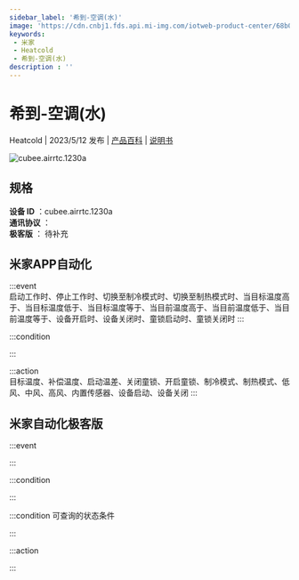 ```yaml
---
sidebar_label: '希到-空调(水)'
image: 'https://cdn.cnbj1.fds.api.mi-img.com/iotweb-product-center/68b08d7639fd05dad617b396a6602ba8_1669692544147.png?GalaxyAccessKeyId=AKVGLQWBOVIRQ3XLEW&Expires=9223372036854775807&Signature=mLqZuRYglPr4BpQjSHR/d0RgztE='
keywords: 
 - 米家
 - Heatcold
 - 希到-空调(水)
description : ''
---
```

# 希到-空调(水)

Heatcold | 2023/5/12 发布 | [产品百科](https://home.mi.com/webapp/content/baike/product/index.html?model=cubee.airrtc.1230a/) | [说明书](https://home.mi.com/views/introduction.html?model=cubee.airrtc.1230a&region=cn)

![cubee.airrtc.1230a](https://cdn.cnbj1.fds.api.mi-img.com/iotweb-product-center/68b08d7639fd05dad617b396a6602ba8_1669692544147.png?GalaxyAccessKeyId=AKVGLQWBOVIRQ3XLEW&Expires=9223372036854775807&Signature=mLqZuRYglPr4BpQjSHR/d0RgztE=)

## 规格  
> 
**设备 ID** ：cubee.airrtc.1230a  
**通讯协议** ：  
**极客版**  ： 待补充 


## 米家APP自动化  

:::event  
启动工作时、停止工作时、切换至制冷模式时、切换至制热模式时、当目标温度高于、当目标温度低于、当目标温度等于、当目前温度高于、当目前温度低于、当目前温度等于、设备开启时、设备关闭时、童锁启动时、童锁关闭时
:::

:::condition  

:::

:::action   
目标温度、补偿温度、启动温差、关闭童锁、开启童锁、制冷模式、制热模式、低风、中风、高风、内置传感器、设备启动、设备关闭
:::

## 米家自动化极客版  

:::event  

:::

:::condition  

:::

:::condition 可查询的状态条件  

:::

:::action  

:::

        
